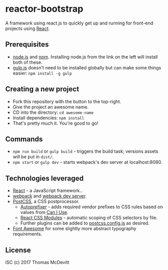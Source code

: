 # reactor-bootstrap
A framework using react.js to quickly get up and running for front-end projects using [React](https://facebook.github.io/react/).

## Prerequisites
- [node.js](https://nodejs.org/en/) and [npm](https://www.npmjs.com/). Installing node.js from the link on the left will install both of these.
- [gulp.js](http://gulpjs.com/) doesn't need to be installed globally but can make some things easier: `npm install -g gulp`

## Creating a new project
- Fork this repository with the button to the top-right.
- Give the project an awesome name.
- CD into the directory: `cd awesome-name`
- Install dependencies: `npm install`
- That's pretty much it. You're good to go!

## Commands
- `npm run build` or `gulp build` - triggers the build task; versions assets will be put in `dist/`.
- `npm start` or `gulp dev` - starts webpack's dev server at localhost:8080.
 
## Technologies leveraged
- [React](https://facebook.github.io/react/) - a JavaScript framework..
- [webpack](https://webpack.github.io/) and [webpack dev server](https://webpack.github.io/docs/webpack-dev-server.html).
- [PostCSS](http://postcss.org/), a CSS postprocessor.
  - [Autoprefixer](https://github.com/postcss/autoprefixer) - adds required vendor prefixes to CSS rules based on values from [Can I Use](http://caniuse.com/).
  - [React CSS Modules](https://github.com/gajus/react-css-modules) - automatic scoping of CSS selectors by file.
  - Further plugins can be added to [postcss.config.js](./postcssconfig.js) as desired.
- [Font Awesome](http://fontawesome.io/) for some slightly more abstract typography requirements.

## License
ISC (c) 2017 Thomas McDevitt